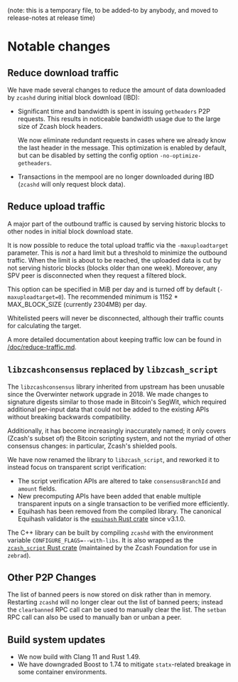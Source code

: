 (note: this is a temporary file, to be added-to by anybody, and moved to
release-notes at release time)

Notable changes
===============

Reduce download traffic
-----------------------

We have made several changes to reduce the amount of data downloaded by `zcashd`
during initial block download (IBD):

- Significant time and bandwidth is spent in issuing `getheaders` P2P requests.
  This results in noticeable bandwidth usage due to the large size of Zcash
  block headers.

  We now eliminate redundant requests in cases where we already know the last
  header in the message. This optimization is enabled by default, but can be
  disabled by setting the config option `-no-optimize-getheaders`.

- Transactions in the mempool are no longer downloaded during IBD (`zcashd` will
  only request block data).

Reduce upload traffic
---------------------

A major part of the outbound traffic is caused by serving historic blocks to
other nodes in initial block download state.

It is now possible to reduce the total upload traffic via the `-maxuploadtarget`
parameter. This is *not* a hard limit but a threshold to minimize the outbound
traffic. When the limit is about to be reached, the uploaded data is cut by not
serving historic blocks (blocks older than one week).
Moreover, any SPV peer is disconnected when they request a filtered block.

This option can be specified in MiB per day and is turned off by default
(`-maxuploadtarget=0`).
The recommended minimum is 1152 * MAX_BLOCK_SIZE (currently 2304MB) per day.

Whitelisted peers will never be disconnected, although their traffic counts for
calculating the target.

A more detailed documentation about keeping traffic low can be found in
[/doc/reduce-traffic.md](/doc/reduce-traffic.md).

`libzcashconsensus` replaced by `libzcash_script`
-------------------------------------------------

The `libzcashconsensus` library inherited from upstream has been unusable since
the Overwinter network upgrade in 2018. We made changes to signature digests
similar to those made in Bitcoin's SegWit, which required additional per-input
data that could not be added to the existing APIs without breaking backwards
compatibility.

Additionally, it has become increasingly inaccurately named; it only covers
(Zcash's subset of) the Bitcoin scripting system, and not the myriad of other
consensus changes: in particular, Zcash's shielded pools.

We have now renamed the library to `libzcash_script`, and reworked it to instead
focus on transparent script verification:

- The script verification APIs are altered to take `consensusBranchId` and
  `amount` fields.
- New precomputing APIs have been added that enable multiple transparent inputs
  on a single transaction to be verified more efficiently.
- Equihash has been removed from the compiled library. The canonical Equihash
  validator is the [`equihash` Rust crate](https://crates.io/crates/equihash)
  since v3.1.0.

The C++ library can be built by compiling `zcashd` with the environment variable
`CONFIGURE_FLAGS=--with-libs`. It is also wrapped as the
[`zcash_script` Rust crate](https://crates.io/crates/zcash_script)
(maintained by the Zcash Foundation for use in `zebrad`).

Other P2P Changes
-----------------

The list of banned peers is now stored on disk rather than in memory. Restarting
`zcashd` will no longer clear out the list of banned peers; instead the
`clearbanned` RPC call can be used to manually clear the list. The `setban` RPC
call can also be used to manually ban or unban a peer.

Build system updates
--------------------

- We now build with Clang 11 and Rust 1.49.
- We have downgraded Boost to 1.74 to mitigate `statx`-related breakage in some
  container environments.

